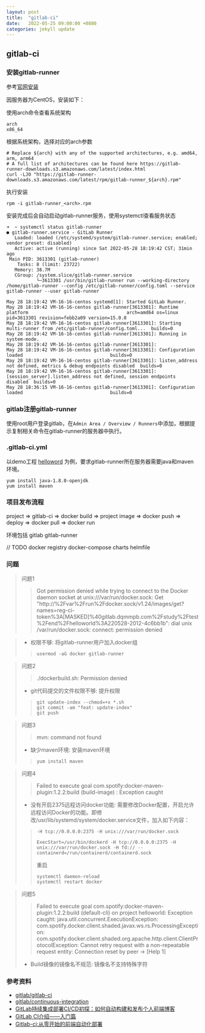```yaml
---
layout: post
title:  "gitlab-ci"
date:   2022-05-25 09:00:00 +0800
categories: jekyll update
---
```


## gitlab-ci


### 安装gitlab-runner

参考[官网安装](https://docs.gitlab.com/runner/install/linux-manually.html)

因服务器为CentOS，安装如下：

使用arch命令查看系统架构

```shell script
arch
x86_64
```
根据系统架构，选择对应的arch参数
```shell script
# Replace ${arch} with any of the supported architectures, e.g. amd64, arm, arm64
# A full list of architectures can be found here https://gitlab-runner-downloads.s3.amazonaws.com/latest/index.html
curl -LJO "https://gitlab-runner-downloads.s3.amazonaws.com/latest/rpm/gitlab-runner_${arch}.rpm"
```
执行安装
```shell script
rpm -i gitlab-runner_<arch>.rpm
```
安装完成后会自动启动gitlab-runner服务，使用systemctl查看服务状态
```shell script
➜  ~ systemctl status gitlab-runner
● gitlab-runner.service - GitLab Runner
   Loaded: loaded (/etc/systemd/system/gitlab-runner.service; enabled; vendor preset: disabled)
   Active: active (running) since Sat 2022-05-28 18:19:42 CST; 31min ago
 Main PID: 3613301 (gitlab-runner)
    Tasks: 8 (limit: 23722)
   Memory: 38.7M
   CGroup: /system.slice/gitlab-runner.service
           └─3613301 /usr/bin/gitlab-runner run --working-directory /home/gitlab-runner --config /etc/gitlab-runner/config.toml --service gitlab-runner --user gitlab-runner

May 28 18:19:42 VM-16-16-centos systemd[1]: Started GitLab Runner.
May 28 18:19:42 VM-16-16-centos gitlab-runner[3613301]: Runtime platform                                    arch=amd64 os=linux pid=3613301 revision=febb2a09 version=15.0.0
May 28 18:19:42 VM-16-16-centos gitlab-runner[3613301]: Starting multi-runner from /etc/gitlab-runner/config.toml...  builds=0
May 28 18:19:42 VM-16-16-centos gitlab-runner[3613301]: Running in system-mode.
May 28 18:19:42 VM-16-16-centos gitlab-runner[3613301]:
May 28 18:19:42 VM-16-16-centos gitlab-runner[3613301]: Configuration loaded                                builds=0
May 28 18:19:42 VM-16-16-centos gitlab-runner[3613301]: listen_address not defined, metrics & debug endpoints disabled  builds=0
May 28 18:19:42 VM-16-16-centos gitlab-runner[3613301]: [session_server].listen_address not defined, session endpoints disabled  builds=0
May 28 18:36:15 VM-16-16-centos gitlab-runner[3613301]: Configuration loaded                                builds=0
```

### gitlab注册gitlab-runner

使用root用户登录gitlab，在`Admin Area / Overview / Runners`中添加，根据提示复制相关命令在gitlab-runner的服务器中执行。



### .gitlab-ci.yml

以demo工程 [helloword](http://gitlab.dqmmpb.com/study/test/end/helloworld) 为例，要求gitlab-runner所在服务器需要java和maven环境。

```shell script
yum install java-1.8.0-openjdk
yum install maven
```



### 项目发布流程

project => gitlab-ci => docker build => project image => docker push => deploy => docker pull => docker run

环境包括
gitlab
gitlab-runner

// TODO
docker registry
docker-compose
charts
helmfile


### 问题

>问题1
>> Got permission denied while trying to connect to the Docker daemon socket at unix:///var/run/docker.sock: Get "http://%2Fvar%2Frun%2Fdocker.sock/v1.24/images/get?names=reg-ci-token%3A[MASKED]%40gitlab.dqmmpb.com%2Fstudy%2Ftest%2Fend%2Fhelloworld%3A220528-2012-4c6bb1b": dial unix /var/run/docker.sock: connect: permission denied

> - 权限不够:
> 将gitlab-runner用户加入docker组
>> ```shell script
>> usermod -aG docker gitlab-runner
>> ```

>问题2
>> ./dockerbuild.sh: Permission denied
> - git代码提交的文件权限不够:
> 提升权限
>> ```shell script
>> git update-index --chmod=+x *.sh
>> git commit -am "feat: update-index"
>> git push
>> ```

>问题3
>> mvn: command not found
> - 缺少maven环境: 
> 安装maven环境
>> ```shell script
>> yum install maven
>> ```

>问题4
>> Failed to execute goal com.spotify:docker-maven-plugin:1.2.2:build (build-image) : Exception caught
> - 没有开启2375远程访问docker功能: 
> 需要修改Docker配置，开启允许远程访问Docker的功能。即修改/usr/lib/systemd/system/docker.service文件，加入如下内容：
>> ```text
>> -H tcp://0.0.0.0:2375 -H unix:///var/run/docker.sock
>> ```
>> ```text
>> ExecStart=/usr/bin/dockerd -H tcp://0.0.0.0:2375 -H unix:///var/run/docker.sock -H fd:// --containerd=/run/containerd/containerd.sock
>> ```
>> 重启
>> ```shell script
>> systemctl daemon-reload
>> systemctl restart docker
>> ```

>问题5
>> Failed to execute goal com.spotify:docker-maven-plugin:1.2.2:build (default-cli) on project helloworld: Exception caught: java.util.concurrent.ExecutionException: com.spotify.docker.client.shaded.javax.ws.rs.ProcessingException: com.spotify.docker.client.shaded.org.apache.http.client.ClientProtocolException: Cannot retry request with a non-repeatable request entity: Connection reset by peer -> [Help 1]
> - Build镜像的镜像名不规范: 
> 镜像名不支持特殊字符

### 参考资料

- [gitlab/gitlab-ci](https://github.com/gitlabhq/gitlab-ci)
- [gitlab/continuous-integration](https://about.gitlab.com/stages-devops-lifecycle/continuous-integration)
- [GitLab持续集成部署CI/CD初探：如何自动构建和发布个人前端博客](https://zhuanlan.zhihu.com/p/485607223)
- [GitLab CI介绍——入门篇](https://copyfuture.com/blogs-details/20200511113948604vmw6iiy3xqyy9wo)
- [Gitlab-ci:从零开始的前端自动化部署](https://baijiahao.baidu.com/s?id=1704495586697276245&wfr=spider&for=pc)

